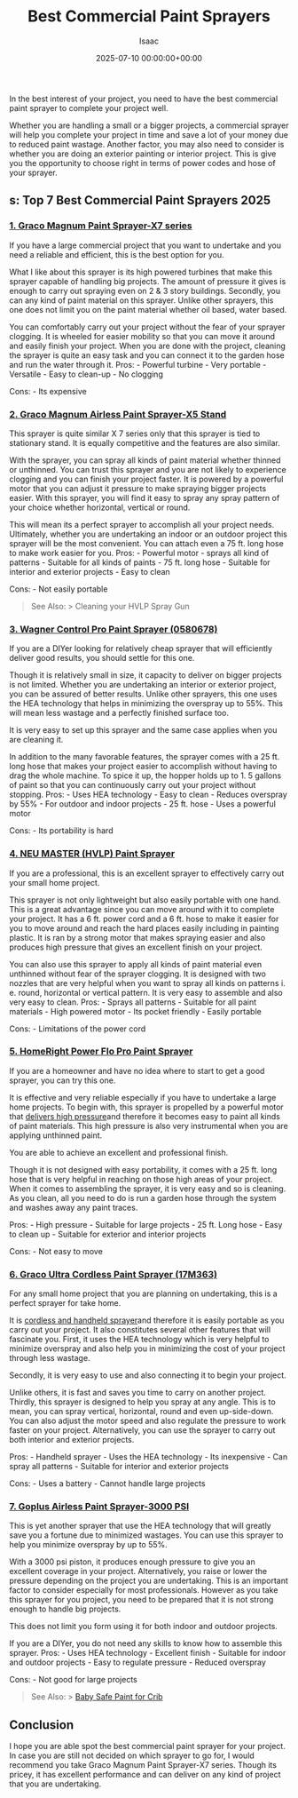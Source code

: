 ﻿---
title: Best Commercial Paint Sprayers
description: In the best interest of your project, you need to have the best commercial paint sprayer to complete your project well. Whether you are handling a small or a...
slug: /best-commercial-paint-sprayers/
date: 2025-07-10 00:00:00+00:00
lastmod: 2025-07-10 00:00:00+03:00
author: Isaac
categories:
- Sprayers
tags:
- sprayers
- best
- paint
layout: post
---

In the best interest of your project, you need to have the best commercial paint sprayer to complete your project well.

Whether you are handling a small or a bigger projects, a commercial sprayer will help you complete your project in time and save a lot of your money due to reduced paint wastage. Another factor, you may also need to consider is whether you are doing an exterior painting or interior project. This is give you the opportunity to choose right in terms of power codes and hose of your sprayer.

##  s: Top 7 Best Commercial Paint Sprayers 2025

###  [1. Graco Magnum Paint Sprayer-X7 series](https://www.amazon.com/dp/B0026SSW8G/?tag=p-policy-20)

If you have a large commercial project that you want to undertake and you need a reliable and efficient, this is the best option for you.

What I like about this sprayer is its high powered turbines that make this sprayer capable of handling big projects. The amount of pressure it gives is enough to carry out spraying even on 2 & 3 story buildings. Secondly, you can any kind of paint material on this sprayer. Unlike other sprayers, this one does not limit you on the paint material whether oil based, water based.

You can comfortably carry out your project without the fear of your sprayer clogging. It is wheeled for easier mobility so that you can move it around and easily finish your project. When you are done with the project, cleaning the sprayer is quite an easy task and you can connect it to the garden hose and run the water through it. Pros: - Powerful turbine - Very portable - Versatile - Easy to clean-up - No clogging

Cons: - Its expensive

###  [2. Graco Magnum Airless Paint Sprayer-X5 Stand](https://www.amazon.com/dp/B0026SR0FW/?tag=p-policy-20)

This sprayer is quite similar X 7 series only that this sprayer is tied to stationary stand. It is equally competitive and the features are also similar.

With the sprayer, you can spray all kinds of paint material whether thinned or unthinned. You can trust this sprayer and you are not likely to experience clogging and you can finish your project faster. It is powered by a powerful motor that you can adjust it pressure to make spraying bigger projects easier. With this sprayer, you will find it easy to spray any spray pattern of your choice whether horizontal, vertical or round.

This will mean its a perfect sprayer to accomplish all your project needs. Ultimately, whether you are undertaking an indoor or an outdoor project this sprayer will be the most convenient. You can attach even a 75 ft. long hose to make work easier for you. Pros: - Powerful motor - sprays all kind of patterns - Suitable for all kinds of paints - 75 ft. long hose - Suitable for interior and exterior projects - Easy to clean

Cons: - Not easily portable

> See Also: > Cleaning your HVLP Spray Gun

###  [3. Wagner Control Pro Paint Sprayer (0580678)](https://www.amazon.com/dp/B07MC9JG42/?tag=p-policy-20)

If you are a DIYer looking for relatively cheap sprayer that will efficiently deliver good results, you should settle for this one.

Though it is relatively small in size, it capacity to deliver on bigger projects is not limited. Whether you are undertaking an interior or exterior project, you can be assured of better results. Unlike other sprayers, this one uses the HEA technology that helps in minimizing the overspray up to 55%. This will mean less wastage and a perfectly finished surface too.

It is very easy to set up this sprayer and the same case applies when you are cleaning it.

In addition to the many favorable features, the sprayer comes with a 25 ft. long hose that makes your project easier to accomplish without having to drag the whole machine. To spice it up, the hopper holds up to 1. 5 gallons of paint so that you can continuously carry out your project without stopping. Pros: - Uses HEA technology - Easy to clean - Reduces overspray by 55% - For outdoor and indoor projects - 25 ft. hose - Uses a powerful motor

Cons: - Its portability is hard

###  [4. NEU MASTER (HVLP) Paint Sprayer](https://www.amazon.com/dp/B07G2V6X2D/?tag=p-policy-20)

If you are a professional, this is an excellent sprayer to effectively carry out your small home project.

This sprayer is not only lightweight but also easily portable with one hand. This is a great advantage since you can move around with it to complete your project. It has a 6 ft. power cord and a 6 ft. hose to make it easier for you to move around and reach the hard places easily including in painting plastic. It is ran by a strong motor that makes spraying easier and also produces high pressure that gives an excellent finish on your project.

You can also use this sprayer to apply all kinds of paint material even unthinned without fear of the sprayer clogging. It is designed with two nozzles that are very helpful when you want to spray all kinds on patterns i. e. round, horizontal or vertical pattern. It is very easy to assemble and also very easy to clean. Pros: - Sprays all patterns - Suitable for all paint materials - High powered motor - Its pocket friendly - Easily portable

Cons: - Limitations of the power cord

###  [5. HomeRight Power Flo Pro Paint Sprayer](https://www.amazon.com/dp/B008HP25IK/?tag=p-policy-20)

If you are a homeowner and have no idea where to start to get a good sprayer, you can try this one.

It is effective and very reliable especially if you have to undertake a large home projects. To begin with, this sprayer is propelled by a powerful motor that [delivers high pressure](https://pestpolicy.com/best-deck-sealer-for-pressure-treated-wood/)and therefore it becomes easy to paint all kinds of paint materials. This high pressure is also very instrumental when you are applying unthinned paint.

You are able to achieve an excellent and professional finish.

Though it is not designed with easy portability, it comes with a 25 ft. long hose that is very helpful in reaching on those high areas of your project. When it comes to assembling the sprayer, it is very easy and so is cleaning. As you clean, all you need to do is run a garden hose through the system and washes away any paint traces.

Pros: - High pressure - Suitable for large projects - 25 ft. Long hose - Easy to clean up - Suitable for exterior and interior projects

Cons: - Not easy to move

###  [6. Graco Ultra Cordless Paint Sprayer (17M363)](https://www.amazon.com/dp/B071CW2SV2/?tag=p-policy-20)

For any small home project that you are planning on undertaking, this is a perfect sprayer for take home.

It is [cordless and handheld sprayer](https://pestpolicy.com/best-handheld-paint-sprayers/)and therefore it is easily portable as you carry out your project. It also constitutes several other features that will fascinate you. First, it uses the HEA technology which is very helpful to minimize overspray and also help you in minimizing the cost of your project through less wastage.

Secondly, it is very easy to use and also connecting it to begin your project.

Unlike others, it is fast and saves you time to carry on another project. Thirdly, this sprayer is designed to help you spray at any angle. This is to mean, you can spray vertical, horizontal, round and even up-side-down. You can also adjust the motor speed and also regulate the pressure to work faster on your project. Alternatively, you can use the sprayer to carry out both interior and exterior projects.

Pros: - Handheld sprayer - Uses the HEA technology - Its inexpensive - Can spray all patterns - Suitable for interior and exterior projects

Cons: - Uses a battery - Cannot handle large projects

###  [7. Goplus Airless Paint Sprayer-3000 PSI](https://www.amazon.com/dp/B07CQDYC1P/?tag=p-policy-20)

This is yet another sprayer that use the HEA technology that will greatly save you a fortune due to minimized wastages. You can use this sprayer to help you minimize overspray by up to 55%.

With a 3000 psi piston, it produces enough pressure to give you an excellent coverage in your project. Alternatively, you raise or lower the pressure depending on the project you are undertaking. This is an important factor to consider especially for most professionals. However as you take this sprayer for you project, you need to be prepared that it is not strong enough to handle big projects.

This does not limit you form using it for both indoor and outdoor projects.

If you are a DIYer, you do not need any skills to know how to assemble this sprayer. Pros: - Uses HEA technology - Excellent finish - Suitable for indoor and outdoor projects - Easy to regulate pressure - Reduced overspray

Cons: - Not good for large projects

> See Also: > [Baby Safe Paint for Crib](https://pestpolicy.com/best-baby-safe-paint-for-crib/)

##  Conclusion

I hope you are able spot the best commercial paint sprayer for your project. In case you are still not decided on which sprayer to go for, I would recommend you take Graco Magnum Paint Sprayer-X7 series. Though its pricey, it has excellent performance and can deliver on any kind of project that you are undertaking.


